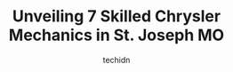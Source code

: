 ---
layout: ampstory
image: https://images.unsplash.com/photo-1515674447568-09bbb507b96c?ixlib=rb-4.0.3&ixid=MnwxMjA3fDB8MHxwaG90by1wYWdlfHx8fGVufDB8fHx8&auto=format&fit=crop&w=640&h=853&q=80
author: techidn
featured: false
description: Trust your vehicles maintenance and repairs to the 7 best Chrysler Mechanic in St. Joseph MO, USA. With their extensive experience, cutting-edge technology, and commitment to customer satis
title: Unveiling 7 Skilled Chrysler Mechanics in St. Joseph MO
cover:
   title: Unveiling 7 Skilled Chrysler Mechanics in St. Joseph MO
   subtitle: Rickpate
   background: https://images.unsplash.com/photo-1515674447568-09bbb507b96c?ixlib=rb-4.0.3&ixid=MnwxMjA3fDB8MHxwaG90by1wYWdlfHx8fGVufDB8fHx8&auto=format&fit=crop&w=640&h=853&q=80

pages: 
 - layout: thirds
   top: <h1>#1 Starke & Sons Auto Repair</h1>
   bottom: "<p>Great prices, very knowledgeable, was referred by a family member. I think I found my new shop. I like that its veteran owned and they support other veterans. 🤙👌</p>"
   background: https://www.knot35.com/toplist/wp-content/uploads/2023/06/best-chrysler-mechanic-1-in-st-joseph-mo-1685840959.jpeg
   backgroundblur: true
 - layout: thirds
   top: <h1>#2 Kruses Auto Center</h1>
   bottom: "<p>901 N Fourth St, St Joseph, MO 64501, United States</p>"
   background: https://www.knot35.com/toplist/wp-content/uploads/2023/06/best-chrysler-mechanic-2-in-st-joseph-mo-1685840960.jpeg
   cta:
      link: https://www.knot35.com/toplist/unveiling-7-skilled-chrysler-mechanics-in-st-joseph-mo/
      text: Unveiling 7 Skilled Chrysler Mechanics in St. Joseph MO
 - layout: thirds
   top: <h1>#3 Auto Medics</h1>
   bottom: "<p>3961 Sherman Ave, St Joseph, MO 64506, United States</p>"
   background: https://www.knot35.com/toplist/wp-content/uploads/2023/06/best-chrysler-mechanic-3-in-st-joseph-mo-1685840960.jpeg
   cta:
      link: https://www.knot35.com/toplist/unveiling-7-skilled-chrysler-mechanics-in-st-joseph-mo/
      text: Unveiling 7 Skilled Chrysler Mechanics in St. Joseph MO
 - layout: thirds
   top: <h1>#4 Dustys Auto Service</h1>
   bottom: "<p>5624 Lake Ave, St Joseph, MO 64504, United States</p>"
   background: https://images.unsplash.com/photo-1540457036297-448b6b99e91c?ixlib=rb-4.0.3&ixid=MnwxMjA3fDB8MHxwaG90by1wYWdlfHx8fGVufDB8fHx8&auto=format&fit=crop&w=640&h=853&q=80
   cta:
      link: https://www.knot35.com/toplist/unveiling-7-skilled-chrysler-mechanics-in-st-joseph-mo/
      text: Unveiling 7 Skilled Chrysler Mechanics in St. Joseph MO
 - layout: thirds
   top: <h1>#5 Eurosource Autowerks</h1>
   bottom: "<p>1219 Frederick Ave, St Joseph, MO 64501, United States</p>"
   background: https://images.unsplash.com/photo-1580610447943-1bfbef5efe07?ixlib=rb-4.0.3&ixid=MnwxMjA3fDB8MHxwaG90by1wYWdlfHx8fGVufDB8fHx8&auto=format&fit=crop&w=640&h=853&q=80
   cta:
      link: https://www.knot35.com/toplist/unveiling-7-skilled-chrysler-mechanics-in-st-joseph-mo/
      text: Unveiling 7 Skilled Chrysler Mechanics in St. Joseph MO
 - layout: thirds
   top: <h1>#6 B Js Auto Collision & Restoration INC.</h1>
   bottom: "<p>20261 US-169, St Joseph, MO 64505, United States</p>"
   background: https://images.unsplash.com/photo-1489694553447-4c9339da310d?ixlib=rb-4.0.3&ixid=MnwxMjA3fDB8MHxwaG90by1wYWdlfHx8fGVufDB8fHx8&auto=format&fit=crop&w=640&h=853&q=80
   cta:
      link: https://www.knot35.com/toplist/unveiling-7-skilled-chrysler-mechanics-in-st-joseph-mo/
      text: Unveiling 7 Skilled Chrysler Mechanics in St. Joseph MO
 - layout: thirds
   top: <h1>#7 Bruces Auto Service</h1>
   bottom: "<p>3307 S 35th St, St Joseph, MO 64503, United States</p>"
   background: https://images.unsplash.com/photo-1488554378835-f7acf46e6c98?ixlib=rb-4.0.3&ixid=MnwxMjA3fDB8MHxwaG90by1wYWdlfHx8fGVufDB8fHx8&auto=format&fit=crop&w=640&h=853&q=80
   cta:
      link: https://www.knot35.com/toplist/unveiling-7-skilled-chrysler-mechanics-in-st-joseph-mo/
      text: Unveiling 7 Skilled Chrysler Mechanics in St. Joseph MO
 - layout: thirds
   middle: Continue reading...
   background: https://images.unsplash.com/photo-1564951434112-64d74cc2a2d7?ixlib=rb-4.0.3&ixid=MnwxMjA3fDB8MHxwaG90by1wYWdlfHx8fGVufDB8fHx8&auto=format&fit=crop&w=640&h=853&q=80
   cta:
      link: https://www.knot35.com/toplist/unveiling-7-skilled-chrysler-mechanics-in-st-joseph-mo/
      text: Unveiling 7 Skilled Chrysler Mechanics in St. Joseph MO
      
---